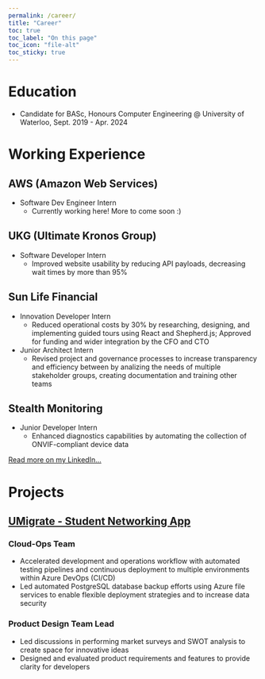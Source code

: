 ```yaml
---
permalink: /career/
title: "Career"
toc: true
toc_label: "On this page"
toc_icon: "file-alt"
toc_sticky: true
---
```


# Education

- Candidate for BASc, Honours Computer Engineering @ University of Waterloo, Sept. 2019 - Apr. 2024

# Working Experience

## AWS (Amazon Web Services)

- Software Dev Engineer Intern
  - Currently working here! More to come soon :)

## UKG (Ultimate Kronos Group)

- Software Developer Intern
  - Improved website usability by reducing API payloads, decreasing wait times by more than 95%

## Sun Life Financial

- Innovation Developer Intern
  - Reduced operational costs by 30% by researching, designing, and implementing guided tours using React and Shepherd.js; Approved for funding and wider integration by the CFO and CTO
- Junior Architect Intern
  - Revised project and governance processes to increase transparency and efficiency between by analizing the needs of multiple stakeholder groups, creating documentation and training other teams

## Stealth Monitoring

- Junior Developer Intern
  - Enhanced diagnostics capabilities by automating the collection of ONVIF-compliant device data

[Read more on my LinkedIn...](https://www.linkedin.com/in/andasu/)

# Projects

## [UMigrate - Student Networking App](https://github.com/Team-uMigrate/umigrate/)

### Cloud-Ops Team

- Accelerated development and operations workflow with automated testing pipelines and continuous deployment to multiple environments within Azure DevOps (CI/CD)
- Led automated PostgreSQL database backup efforts using Azure file services to enable flexible deployment strategies and to increase data security

### Product Design Team Lead

- Led discussions in performing market surveys and SWOT analysis to create space for innovative ideas
- Designed and evaluated product requirements and features to provide clarity for developers
